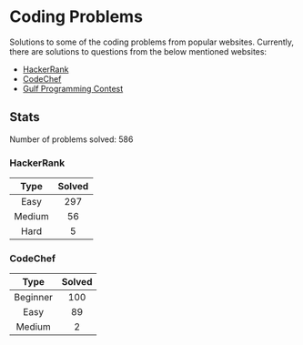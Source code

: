 # Coding Problems

Solutions to some of the coding problems from popular websites. Currently, there are solutions to questions from the below mentioned websites:

*   [HackerRank](HackerRank/ "HackerRank")
*   [CodeChef](CodeChef/ "CodeChef")
*   [Gulf Programming Contest](Gulf%20Programming%20Contest/ "GPC")

## Stats

Number of problems solved: 586

### HackerRank

| Type | Solved |
|:----:|:------:|
| Easy | 297 |
| Medium | 56 |
| Hard | 5 |

### CodeChef

| Type | Solved |
|:----:|:------:|
| Beginner | 100 |
| Easy | 89 |
| Medium | 2 |
